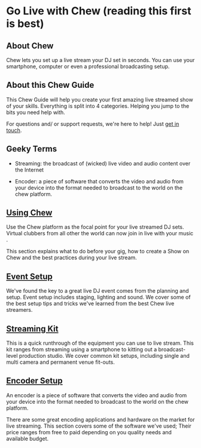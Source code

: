 # Go Live with Chew (reading this first is best)

## About Chew

Chew lets you set up a live stream your DJ set in seconds. You can use your smartphone, computer or even a professional broadcasting setup.

## About this Chew Guide

This Chew Guide will help you create your first amazing live streamed show of your skills. Everything is split into 4 categories. Helping you jump to the bits you need help with.

For questions and/ or support requests, we're here to help! Just [get in touch](http://chew.tv/guide/help_and_support).

## Geeky Terms

 - Streaming: the broadcast of (wicked) live video and audio content over the Internet

 - Encoder: a piece of software that converts the video and audio from your device into the format needed to broadcast to the world on the chew platform.
 
## [Using Chew](http://chew.tv/guide/using_chew/getting_started)

Use the Chew platform as the focal point for your live streamed DJ sets. Virtual clubbers from all other the world can now join in live with your music . 

This section explains what to do before your gig, how to create a Show on Chew and the best practices during your live stream.

## [Event Setup](http://chew.tv/guide/event_setup/getting_started)

We've found the key to a great live DJ event comes from the planning and setup. Event setup includes staging, lighting and sound. We cover some of the best setup tips and tricks we've learned from the best Chew live streamers. 

## [Streaming Kit](http://chew.tv/guide/streaming_kit/getting_started)

This is a quick runthrough of the equipment you can use to live stream. This kit ranges from streaming using a smartphone to kitting out a broadcast-level production studio. We cover common kit setups, including single and multi camera and permanent venue fit-outs.

## [Encoder Setup](http://chew.tv/guide/encoder_setup/getting_started)

An encoder is a piece of software that converts the video and audio from your device into the format needed to broadcast to the world on the chew platform.

There are some great encoding applications and hardware on the market for live streaming. This section covers some of the software we've used; Their price ranges from free to paid depending on you quality needs and available budget.
